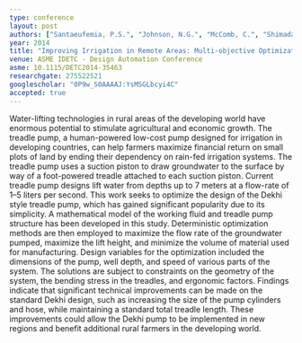 ```yaml
---
type: conference
layout: post
authors: ["Santaeufemia, P.S.", "Johnson, N.G.", "McComb, C.", "Shimada, K."]
year: 2014
title: "Improving Irrigation in Remote Areas: Multi-objective Optimization of a Treadle Pump"
venue: ASME IDETC - Design Automation Conference
asme: 10.1115/DETC2014-35463
researchgate: 275522521
googlescholar: "0P9w_S0AAAAJ:YsMSGLbcyi4C"
accepted: true
---
```

Water-lifting technologies in rural areas of the developing world have enormous potential to stimulate agricultural and economic growth. The treadle pump, a human-powered low-cost pump designed for irrigation in developing countries, can help farmers maximize financial return on small plots of land by ending their dependency on rain-fed irrigation systems. The treadle pump uses a suction piston to draw groundwater to the surface by way of a foot-powered treadle attached to each suction piston. Current treadle pump designs lift water from depths up to 7 meters at a flow-rate of 1–5 liters per second. This work seeks to optimize the design of the Dekhi style treadle pump, which has gained significant popularity due to its simplicity. A mathematical model of the working fluid and treadle pump structure has been developed in this study. Deterministic optimization methods are then employed to maximize the flow rate of the groundwater pumped, maximize the lift height, and minimize the volume of material used for manufacturing. Design variables for the optimization included the dimensions of the pump, well depth, and speed of various parts of the system. The solutions are subject to constraints on the geometry of the system, the bending stress in the treadles, and ergonomic factors. Findings indicate that significant technical improvements can be made on the standard Dekhi design, such as increasing the size of the pump cylinders and hose, while maintaining a standard total treadle length. These improvements could allow the Dekhi pump to be implemented in new regions and benefit additional rural farmers in the developing world.
